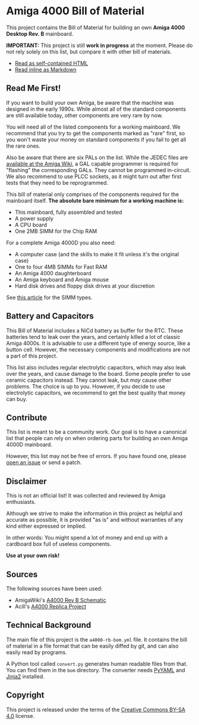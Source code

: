 # Amiga 4000 Bill of Material

This project contains the Bill of Material for building an own **Amiga 4000 Desktop Rev. B** mainboard.

**IMPORTANT:** This project is still **work in progress** at the moment. Please do not rely solely on this list, but compare it with other bill of materials.

* [Read as self-contained HTML](bom/a4000-bom.html)
* [Read inline as Markdown](bom/a4000-bom.md)

## Read Me First!

If you want to build your own Amiga, be aware that the machine was designed in the early 1990s. While almost all of the standard components are still available today, other components are very rare by now.

You will need all of the listed components for a working mainboard. We recommend that you try to get the components marked as "rare" first, so you won't waste your money on standard components if you fail to get all the rare ones.

Also be aware that there are six PALs on the list. While the JEDEC files are [available at the Amiga Wiki](http://www.amigawiki.de/doku.php?id=en:parts:pld_download#a4000), a GAL capable programmer is required for "flashing" the corresponding GALs. They cannot be programmed in-circuit. We also recommend to use PLCC sockets, as it might turn out after first tests that they need to be reprogrammed.

This bill of material only comprises of the components required for the mainboard itself. **The absolute bare minimum for a working machine is:**

* This mainboard, fully assembled and tested
* A power supply
* A CPU board
* One 2MB SIMM for the Chip RAM

For a complete Amiga 4000D you also need:

* A computer case (and the skills to make it fit unless it's the original case)
* One to four 4MB SIMMs for Fast RAM
* An Amiga 4000 daughterboard
* An Amiga keyboard and Amiga mouse
* Hard disk drives and floppy disk drives at your discretion

See [this article](http://amigadev.elowar.com/read/ADCD_2.1/AmigaMail_Vol2_guide/node0162.html) for the SIMM types.

## Battery and Capacitors

This Bill of Material includes a NiCd battery as buffer for the RTC. These batteries tend to leak over the years, and certainly killed a lot of classic Amiga 4000s. It is advisable to use a different type of energy source, like a button cell. However, the necessary components and modifications are *not* a part of this project.

This list also includes regular electrolytic capacitors, which may also leak over the years, and cause damage to the board. Some people prefer to use ceramic capacitors instead. They cannot leak, but *may* cause other problems. The choice is up to you. However, if you decide to use electrolytic capacitors, we recommend to get the best quality that money can buy.

## Contribute

This list is meant to be a community work. Our goal is to have a canonical list that people can rely on when ordering parts for building an own Amiga 4000D mainboard.

However, this list may not be free of errors. If you have found one, please [open an issue](https://github.com/shred/a4000-bom/issues) or send a patch.

## Disclaimer

This is not an official list! It was collected and reviewed by Amiga enthusiasts.

Although we strive to make the information in this project as helpful and accurate as possible, it is provided "as is" and without warranties of any kind either expressed or implied.

In other words: You might spend a lot of money and end up with a cardboard box full of useless components.

**Use at your own risk!**

## Sources

The following sources have been used:

* AmigaWiki's [A4000 Rev B Schematic](http://www.amigawiki.de/dnl/schematics/A4000_Rb.pdf)
* Acill's [A4000 Replica Project](https://github.com/Acill/A4000RevB)

## Technical Background

The main file of this project is the `a4000-rb-bom.yml` file. It contains the bill of material in a file format that can be easily diffed by git, and can also easily read by programs.

A Python tool called `convert.py` generates human readable files from that. You can find them in the `bom` directory. The converter needs [PyYAML](https://pypi.org/project/PyYAML/) and [Jinja2](https://pypi.org/project/Jinja2/) installed.

## Copyright

This project is released under the terms of the [Creative Commons BY-SA 4.0](https://creativecommons.org/licenses/by-sa/4.0/) license.

